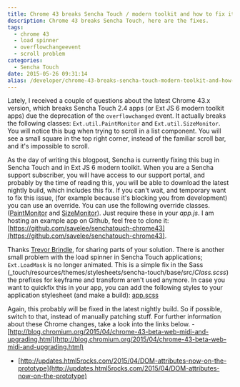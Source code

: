 ```yaml
---
title: Chrome 43 breaks Sencha Touch / modern toolkit and how to fix it.
description: Chrome 43 breaks Sencha Touch, here are the fixes.
tags:
  - chrome 43
  - load spinner
  - overflowchangeevent
  - scroll problem
categories:
  - Sencha Touch
date: 2015-05-26 09:31:14
alias: /developer/chrome-43-breaks-sencha-touch-modern-toolkit-and-how-to-fix-it/
---
```


Lately, I received a couple of questions about the latest Chrome 43.x version, which breaks Sencha Touch 2.4 apps (or Ext JS 6 modern toolkit apps) due the deprecation of the `overflowchanged` event. It actually breaks the following classes: `Ext.util.PaintMonitor` and `Ext.util.SizeMonitor`. You will notice this bug when trying to scroll in a list component. You will see a small square in the top right corner, instead of the familiar scroll bar, and it's impossible to scroll.

<!--more-->

As the day of writing this blogpost, Sencha is currently fixing this bug in Sencha Touch and in Ext JS 6 modern toolkit. When you are a Sencha support subscriber, you will have access to our support portal, and probably by the time of reading this, you will be able to download the latest nightly build, which includes this fix. If you can't wait, and temporary want to fix this issue, (for example because it's blocking you from development) you can use an override. You can use the following override classes. ([PaintMonitor](https://github.com/savelee/senchatouch-chrome43/blob/master/app/util/PaintMonitor.js) and [SizeMonitor](https://github.com/savelee/senchatouch-chrome43/blob/master/app/util/SizeMonitor.js)). Just require these in your _app.js_. I am hosting an example app on Github, feel free to clone it: [https://github.com/savelee/senchatouch-chrome43](https://github.com/savelee/senchatouch-chrome43). 

Thanks [Trevor Brindle](http://trevorbrindle.com/chrome-43-broke-sencha/), for sharing parts of your solution. There is another small problem with the load spinner in Sencha Touch applications; `Ext.LoadMask` is no longer animated. This is a simple fix in the Sass (_touch/resources/themes/stylesheets/sencha-touch/base/src/_Class.scss_) the prefixes for keyframe and transform aren't used anymore. In case you want to quickfix this in your app, you can add the following styles to your application stylesheet (and make a build): [app.scss](https://github.com/savelee/senchatouch-chrome43/blob/master/resources/sass/app.scss)

Again, this probably will be fixed in the latest nightly build. So if possible, switch to that, instead of manually patching stuff. For further information about these Chrome changes, take a look into the links below. - [http://blog.chromium.org/2015/04/chrome-43-beta-web-midi-and-upgrading.html](http://blog.chromium.org/2015/04/chrome-43-beta-web-midi-and-upgrading.html)  
- [http://updates.html5rocks.com/2015/04/DOM-attributes-now-on-the-prototype](http://updates.html5rocks.com/2015/04/DOM-attributes-now-on-the-prototype)